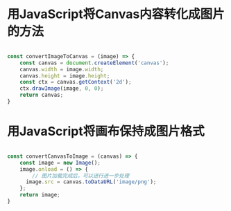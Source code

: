 # 用JavaScript将Canvas内容转化成图片的方法

```javascript

const convertImageToCanvas = (image) => {
    const canvas = document.createElement('canvas');
    canvas.width = image.width;
    canvas.height = image.height;
    const ctx = canvas.getContext('2d');
    ctx.drawImage(image, 0, 0);
    return canvas;
}

```

# 用JavaScript将画布保持成图片格式
```javascript

const convertCanvasToImage = (canvas) => {
    const image = new Image();
    image.onload = () => {
        // 图片加载完成后，可以进行进一步处理
      image.src = canvas.toDataURL('image/png');
    };
    return image;
}

```
